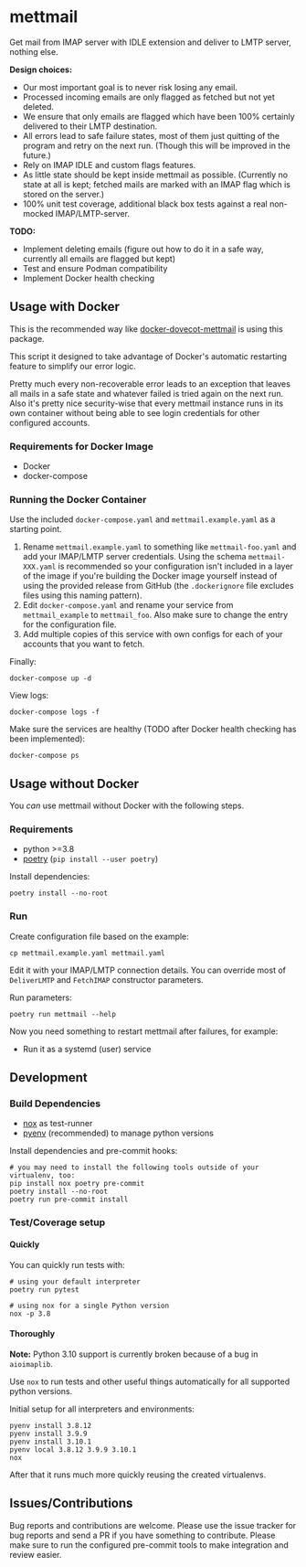 # mettmail

Get mail from IMAP server with IDLE extension and deliver to LMTP server, nothing else.

**Design choices:**

- Our most important goal is to never risk losing any email.
- Processed incoming emails are only flagged as fetched but not yet deleted.
- We ensure that only emails are flagged which have been 100% certainly delivered to their LMTP destination.
- All errors lead to safe failure states, most of them just quitting of the program and retry on the next run. (Though this will be improved in the future.)
- Rely on IMAP IDLE and custom flags features.
- As little state should be kept inside mettmail as possible. (Currently no state at all is kept; fetched mails are marked with an IMAP flag which is stored on the server.)
- 100% unit test coverage, additional black box tests against a real non-mocked IMAP/LMTP-server.

**TODO:**

- Implement deleting emails (figure out how to do it in a safe way, currently all emails are flagged but kept)
- Test and ensure Podman compatibility
- Implement Docker health checking

## Usage with Docker

This is the recommended way like [docker-dovecot-mettmail](https://github.com/spezifisch/docker-dovecot-mettmail) is using this package.

This script it designed to take advantage of Docker's automatic restarting feature to simplify our error logic.

Pretty much every non-recoverable error leads to an exception that leaves all mails in a safe state and whatever failed is tried again on the next run. Also it's pretty nice security-wise that every mettmail instance runs in its own container without being able to see login credentials for other configured accounts.

### Requirements for Docker Image

- Docker
- docker-compose

### Running the Docker Container

Use the included `docker-compose.yaml` and `mettmail.example.yaml` as a starting point.

1. Rename `mettmail.example.yaml` to something like `mettmail-foo.yaml` and add your IMAP/LMTP server credentials. Using the schema `mettmail-XXX.yaml` is recommended so your configuration isn't included in a layer of the image if you're building the Docker image yourself instead of using the provided release from GitHub (the `.dockerignore` file excludes files using this naming pattern).
2. Edit `docker-compose.yaml` and rename your service from `mettmail_example` to `mettmail_foo`. Also make sure to change the entry for the configuration file.
3. Add multiple copies of this service with own configs for each of your accounts that you want to fetch.

Finally:

```shell
docker-compose up -d
```

View logs:

```shell
docker-compose logs -f
```

Make sure the services are healthy (TODO after Docker health checking has been implemented):

```shell
docker-compose ps
```

## Usage without Docker

You _can_ use mettmail without Docker with the following steps.

### Requirements

- python >=3.8
- [poetry](https://python-poetry.org/) (`pip install --user poetry`)

Install dependencies:

```shell
poetry install --no-root
```

### Run

Create configuration file based on the example:

```shell
cp mettmail.example.yaml mettmail.yaml
```

Edit it with your IMAP/LMTP connection details. You can override most of `DeliverLMTP` and `FetchIMAP` constructor parameters.

Run parameters:

```shell
poetry run mettmail --help
```

Now you need something to restart mettmail after failures, for example:

- Run it as a systemd (user) service

## Development

### Build Dependencies

- [nox](https://nox.thea.codes/) as test-runner
- [pyenv](https://github.com/pyenv/pyenv) (recommended) to manage python versions

Install dependencies and pre-commit hooks:

```shell
# you may need to install the following tools outside of your virtualenv, too:
pip install nox poetry pre-commit
poetry install --no-root
poetry run pre-commit install
```

### Test/Coverage setup

#### Quickly

You can quickly run tests with:

```shell
# using your default interpreter
poetry run pytest

# using nox for a single Python version
nox -p 3.8
```

#### Thoroughly

**Note:** Python 3.10 support is currently broken because of a bug in `aioimaplib`.

Use `nox` to run tests and other useful things automatically for all supported python versions.

Initial setup for all interpreters and environments:

```shell
pyenv install 3.8.12
pyenv install 3.9.9
pyenv install 3.10.1
pyenv local 3.8.12 3.9.9 3.10.1
nox
```

After that it runs much more quickly reusing the created virtualenvs.

## Issues/Contributions

Bug reports and contributions are welcome. Please use the issue tracker for bug reports and send a PR if you have something to contribute.
Please make sure to run the configured pre-commit tools to make integration and review easier.
